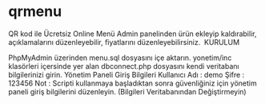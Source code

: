 # qrmenu
QR kod ile Ücretsiz Online Menü Admin panelinden ürün ekleyip kaldırabilir, açıklamalarını düzenleyebilir, fiyatlarını düzenleyebilirsiniz.
​
KURULUM​

PhpMyAdmin üzerinden menu.sql dosyasını içe aktarın.
yonetim/inc klasörleri içersinde yer alan dbconnect.php dosyasını kendi veritabanı bilgilerinizi girin.​
Yönetim Paneli Giriş Bilgileri​
Kullanıcı Adı : demo
Şifre : 123456
Not : Scripti kullanmaya başladıktan sonra güvenliğiniz için yönetim paneli giriş bilgilerini düzenleyin. (Bilgileri Veritabanından Değiştirmeyin)
